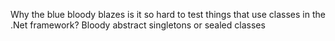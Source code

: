 <!--
id: 435523480
link: http://kevinisom.info/post/435523480/why-the-blue-bloody-blazes-is-it-so-hard-to-test
slug: why-the-blue-bloody-blazes-is-it-so-hard-to-test
date: Tue Mar 09 2010 12:44:30 GMT+1300 (NZDT)
raw: {"blog_name":"kevinisom","id":435523480,"post_url":"http://kevinisom.info/post/435523480/why-the-blue-bloody-blazes-is-it-so-hard-to-test","slug":"why-the-blue-bloody-blazes-is-it-so-hard-to-test","type":"text","date":"2010-03-08 23:44:30 GMT","timestamp":1268091870,"state":"published","format":"html","reblog_key":"nwGEmoso","tags":[],"short_url":"http://tmblr.co/Zw68YyPzO_O","highlighted":[],"feed_item":"http://twitter.com/kev_nz/statuses/10137322965","from_feed_id":"650289","note_count":0,"title":null,"body":"<p>Why the blue bloody blazes is it so hard to test things that use classes in the .Net framework? Bloody abstract singletons or sealed classes</p>"}
publish: 2010-03-09
tags: 
title: null
-->


Why the blue bloody blazes is it so hard to test things that use classes
in the .Net framework? Bloody abstract singletons or sealed classes


